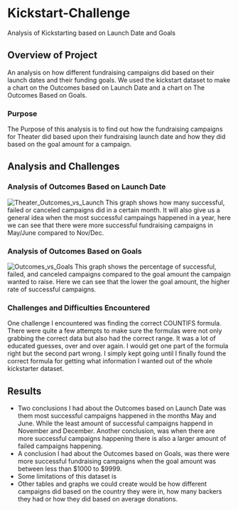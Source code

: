 # Kickstart-Challenge
Analysis of Kickstarting based on Launch Date and Goals
## Overview of Project
  An analysis on how different fundraising campaigns did based on their launch dates and their funding goals. We used the kickstart dataset to make a chart on the Outcomes based on Launch Date and a chart on The Outcomes Based on Goals.
 ### Purpose
 The Purpose of this analysis is to find out how the fundraising campaigns for Theater did based upon their fundraising launch date and how they did based on the goal amount for a campaign. 
 ## Analysis and Challenges
 ### Analysis of Outcomes Based on Launch Date
 ![Theater_Outcomes_vs_Launch](https://user-images.githubusercontent.com/107289345/174908168-04f0dc1a-b246-4e34-b1bf-d02c79385619.png)
This graph shows how many successful, failed or canceled campaigns did in a certain month. It will also give us a general idea when the most successful campaings happened in a year, here we can see that there were more successful fundraising campaigns in May/June compared to Nov/Dec. 
 ### Analysis of Outcomes Based on Goals
 ![Outcomes_vs_Goals](https://user-images.githubusercontent.com/107289345/174908393-6bf2a6b5-c189-4654-9bc5-2fc8d2ed410f.png)
This graph shows the percentage of successful, failed, and canceled campaigns compared to the goal amount the campaign wanted to raise. Here we can see that the lower the goal amount, the higher rate of successful campaigns. 
 ### Challenges and Difficulties Encountered
 One challenge I encountered was finding the correct COUNTIFS formula. There were quite a few attempts to make sure the formulas were not only grabbing the correct data but also had the correct range. It was a lot of educated guesses, over and over again. I would get one part of the formula right but the second part wrong. I simply kept going until I finally found the correct formula for getting what information I wanted out of the whole kickstarter dataset. 
 ## Results
- Two conclusions I had about the Outcomes based on Launch Date was them most successful campaigns happened in the months May and June. While the least amount of successful campaigns happend in November and December. Another conclusion, was when there are more successful campaigns happening there is also a larger amount of failed campaigns happening. 
- A conclusion I had about the Outcomes based on Goals, was there were more successful fundraising campaigns when the goal amount was between less than $1000 to $9999. 
- Some limitations of this dataset is 
- Other tables and graphs we could create would be how different campaigns did based on the country they were in, how many backers they had or how they did based on average donations. 
